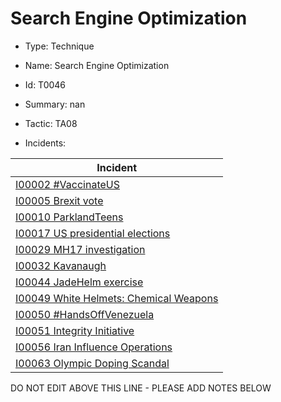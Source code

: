 # Search Engine Optimization

* Type: Technique

* Name: Search Engine Optimization

* Id: T0046

* Summary: nan

* Tactic: TA08

* Incidents:

| Incident |
| --------- |
| [I00002 #VaccinateUS](../incidents/I00002.md) |
| [I00005 Brexit vote](../incidents/I00005.md) |
| [I00010 ParklandTeens](../incidents/I00010.md) |
| [I00017 US presidential elections](../incidents/I00017.md) |
| [I00029 MH17 investigation](../incidents/I00029.md) |
| [I00032 Kavanaugh](../incidents/I00032.md) |
| [I00044 JadeHelm exercise](../incidents/I00044.md) |
| [I00049 White Helmets: Chemical Weapons](../incidents/I00049.md) |
| [I00050 #HandsOffVenezuela](../incidents/I00050.md) |
| [I00051 Integrity Initiative](../incidents/I00051.md) |
| [I00056 Iran Influence Operations](../incidents/I00056.md) |
| [I00063 Olympic Doping Scandal](../incidents/I00063.md) |

DO NOT EDIT ABOVE THIS LINE - PLEASE ADD NOTES BELOW
